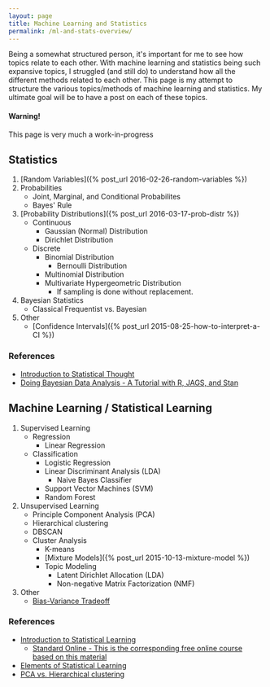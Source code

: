 ```yaml
---
layout: page
title: Machine Learning and Statistics
permalink: /ml-and-stats-overview/
---
```


Being a somewhat structured person, it's important for me to see how topics relate to each other. With machine learning and statistics being such expansive topics, I struggled (and still do) to understand how all the different methods related to each other. This page is my attempt to structure the various topics/methods of machine learning and statistics. My ultimate goal will be to have a post on each of these topics.

<div class="alert alert-dismissible alert-warning">
<h4>Warning!</h4>
<p>This page is very much a work-in-progress</p>
</div>

## Statistics

1. [Random Variables]({% post_url 2016-02-26-random-variables %})
1. Probabilities
    * Joint, Marginal, and Conditional Probabilites
    * Bayes' Rule
1. [Probability Distributions]({% post_url 2016-03-17-prob-distr %})
   * Continuous
        + Gaussian (Normal) Distribution
        + Dirichlet Distribution
    * Discrete
        + Binomial Distribution
            - Bernoulli Distribution
        + Multinomial Distribution
        + Multivariate Hypergeometric Distribution
            - If sampling is done without replacement.
1. Bayesian Statistics
   * Classical Frequentist vs. Bayesian 
1. Other
    * [Confidence Intervals]({% post_url 2015-08-25-how-to-interpret-a-CI %})

### References

* [Introduction to Statistical Thought](http://people.math.umass.edu/~lavine/Book/book.html)
* [Doing Bayesian Data Analysis - A Tutorial with R, JAGS, and Stan](https://sites.google.com/site/doingbayesiandataanalysis/)

## Machine Learning / Statistical Learning

1. Supervised Learning
    * Regression
        + Linear Regression
    * Classification
        + Logistic Regression
        + Linear Discriminant Analysis (LDA)
            - Naive Bayes Classifier
        + Support Vector Machines (SVM)
        + Random Forest
1. Unsupervised Learning
    * Principle Component Analysis (PCA)
    * Hierarchical clustering
    * DBSCAN
    * Cluster Analysis
        + K-means
        + [Mixture Models]({% post_url 2015-10-13-mixture-model %})
        + Topic Modeling
            - Latent Dirichlet Allocation (LDA)
            - Non-negative Matrix Factorization (NMF)
1. Other
    * [Bias-Variance Tradeoff](http://scott.fortmann-roe.com/docs/BiasVariance.html)

### References

* [Introduction to Statistical Learning](http://www-bcf.usc.edu/~gareth/ISL/)
    + [Standard Online - This is the corresponding free online course based on this material](https://statlearning.class.stanford.edu)
* [Elements of Statistical Learning](http://statweb.stanford.edu/~tibs/ElemStatLearn/)
* [PCA vs. Hierarchical clustering](http://www.rna-seqblog.com/a-comparison-between-pca-and-hierarchical-clustering/)
